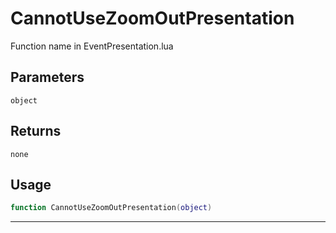 # CannotUseZoomOutPresentation
Function name in EventPresentation.lua
## Parameters
`object`
## Returns
`none`
## Usage
```lua
function CannotUseZoomOutPresentation(object)
```
---
